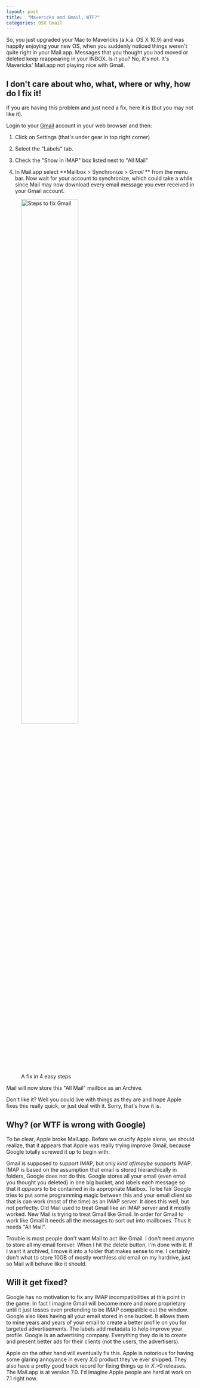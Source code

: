 ```yaml
---
layout: post
title:  "Mavericks and Gmail, WTF?"
categories: OSX Gmail
---
```


So, you just upgraded your Mac to Mavericks (a.k.a. OS X 10.9) and was happily enjoying your new OS, when you suddenly noticed things weren't quite right in your Mail.app. Messages that you thought you had moved or deleted keep reappearing in your INBOX. Is it you? No, it's not. It's Mavericks' Mail.app not playing nice with Gmail.

## I don't care about who, what, where or why, how do I fix it!

If you are having this problem and just need a fix, here it is (but you may not like it).

Login to your [Gmail](https://mail.google.com) account in your web browser and then:

1. Click on Settings (that's under gear in top right corner)

2. Select the "Labels" tab.

3. Check the "Show in IMAP" box listed next to "All Mail"

4. In Mail.app select **Mailbox > Synchronize > *Gmail* ** from the menu bar. Now wait for your account to synchronize, which could take a while since Mail may now download every email message you ever received in your Gmail account.

<figure>
<img src="{{ site.url }}/images/posts/gmail_labels_1234.png" alt="Steps to fix Gmail" width="60%" />
<figcaption>A fix in 4 easy steps</figcaption>
</figure>

Mail will now store this "All Mail" mailbox as an Archive.

Don't like it? Well you could live with things as they are and hope Apple fixes this really quick, or just deal with it. Sorry, that's how it is.

## Why? (or WTF is wrong with Google)

To be clear, Apple broke Mail.app. Before we crucify Apple alone, we should realize, that it appears that Apple was really trying improve Gmail, because Google totally screwed it up to begin with.

Gmail is supposed to support IMAP, but only *kind of*/*maybe* supports IMAP. IMAP is based on the assumption that email is stored hierarchically in folders, Google does not do this. Google stores all your email (even email you thought you deleted) in one big bucket, and labels each message so that it *appears* to be contained in its appropriate Mailbox. To be fair Google tries to put some programming magic between this and your email client so that is can work (most of the time) as an IMAP server. It does this well, but not perfectly. Old Mail used to treat Gmail like an IMAP server and it mostly worked. New Mail is trying to treat Gmail like Gmail. In order for Gmail to work like Gmail it needs all the messages to sort out into mailboxes. Thus it needs "All Mail".

Trouble is most people don't want Mail to act like Gmail. I don't need anyone to store all my email forever. When I hit the delete button, I'm done with it. If I want it archived, I move it into a folder that makes sense to me. I certainly don't what to store 10GB of mostly worthless old email on my hardrive, just so Mail will behave like it should.

## Will it get fixed?

Google has no motivation to fix any IMAP incompatibilities at this point in the game. In fact I imagine Gmail will become more and more proprietary until it just tosses even pretending to be IMAP compatible out the window. Google also likes having all your email stored in one bucket. It allows them to mine years and years of your email to create a better profile on you for targeted advertisements. The labels add metadata to help improve your profile. Google is an advertising company. Everything they do is to create and present better ads for their clients (not the users, the advertisers).

Apple on the other hand will eventually fix this. Apple is notorious for having some glaring annoyance in every *X*.0 product they've ever shipped. They also have a pretty good track record for fixing things up in *X*.>0 releases. The Mail.app is at version 7.0. I'd imagine Apple people are hard at work on 7.1 right now.